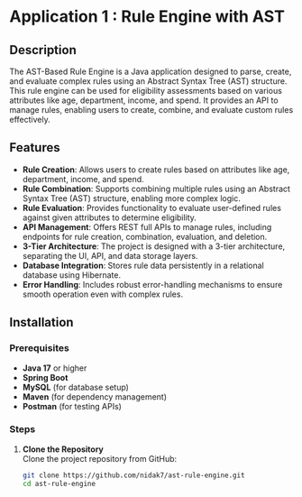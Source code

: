 # Application 1 : Rule Engine with AST

## Description
The AST-Based Rule Engine is a Java application designed to parse, create, and evaluate complex rules using an Abstract Syntax Tree (AST) structure. This rule engine can be used for eligibility assessments based on various attributes like age, department, income, and spend. It provides an API to manage rules, enabling users to create, combine, and evaluate custom rules effectively.

## Features

- **Rule Creation**: Allows users to create rules based on attributes like age, department, income, and spend.
- **Rule Combination**: Supports combining multiple rules using an Abstract Syntax Tree (AST) structure, enabling more complex logic.
- **Rule Evaluation**: Provides functionality to evaluate user-defined rules against given attributes to determine eligibility.
- **API Management**: Offers REST full APIs to manage rules, including endpoints for rule creation, combination, evaluation, and deletion.
- **3-Tier Architecture**: The project is designed with a 3-tier architecture, separating the UI, API, and data storage layers.
- **Database Integration**: Stores rule data persistently in a relational database using Hibernate.
- **Error Handling**: Includes robust error-handling mechanisms to ensure smooth operation even with complex rules.

## Installation

### Prerequisites
- **Java 17** or higher
- **Spring Boot**
- **MySQL** (for database setup)
- **Maven** (for dependency management)
- **Postman** (for testing APIs)

### Steps

1. **Clone the Repository**  
   Clone the project repository from GitHub:
   ```bash
   git clone https://github.com/nidak7/ast-rule-engine.git
   cd ast-rule-engine
